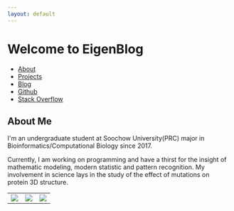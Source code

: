 ```yaml
---
layout: default
---
```


# Welcome to EigenBlog

* [About](./)
* [Projects](./projects.html)
* [Blog](./blog.html)
* [Github](https://github.com/NatureGeorge)
* [Stack Overflow](https://stackoverflow.com/users/story/12876491)


## About Me

I'm an undergraduate student at Soochow University(PRC) major in Bioinformatics/Computational Biology since 2017. 

Currently, I am working on programming and have a thirst for the insight of mathematic modeling, modern statistic and pattern recognition. My involvement in science lays in the study of the effect of mutations on protein 3D structure.

<table>
    <tr>
        <td>
            <img src="https://www.flaticon.com/premium-icon/icons/svg/2106/2106436.svg"/>
        </td>
        <td>
            <img src="https://www.flaticon.com/premium-icon/icons/svg/2574/2574573.svg"/>
        </td>
        <td>
            <img src="https://image.flaticon.com/icons/svg/1998/1998695.svg"/>
        </td>
    </tr>
</table>



